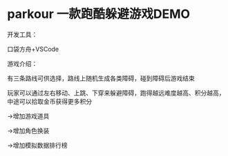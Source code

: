 # parkour 一款跑酷躲避游戏DEMO
开发工具：

口袋方舟+VSCode


游戏介绍：

有三条路线可供选择，路线上随机生成各类障碍，碰到障碍后游戏结束

玩家可以通过左右移动、上跳、下穿来躲避障碍，跑得越远难度越高、积分越高，中途可以拾取金币获得更多积分

->增加游戏道具

->增加角色换装

->增加模拟数据排行榜



